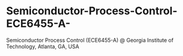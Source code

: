 # Semiconductor-Process-Control-ECE6455-A-
Semiconductor Process Control (ECE6455-A) @ Georgia Institute of Technology, Atlanta, GA, USA
